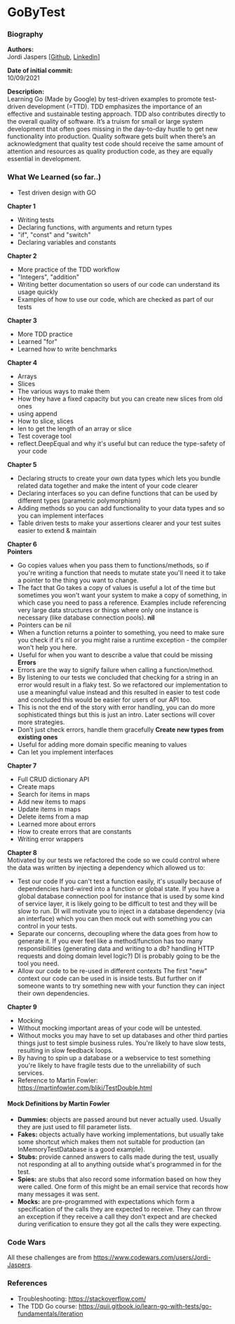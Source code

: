# GoByTest
### Biography  

**Authors:**  
Jordi Jaspers [[Github](https://github.com/Jordi-Jaspers "Github Page"), [Linkedin](https://www.linkedin.com/in/jordi-jaspers/ "Linkedin Page")]  
  
**Date of initial commit:**  
10/09/2021

**Description:**  
Learning Go (Made by Google) by test-driven examples to promote test-driven development (=TTD). TDD emphasizes the importance of an effective and sustainable testing approach. TDD also contributes directly to the overall quality of software. It’s a truism for small or large system development that often goes missing in the day-to-day hustle to get new functionality into production. Quality software gets built when there’s an acknowledgment that quality test code should receive the same amount of attention and resources as quality production code, as they are equally essential in development.
  
### What We Learned (so far..)
* Test driven design with GO
  
**Chapter 1**
  
* Writing tests
* Declaring functions, with arguments and return types
* "if", "const" and "switch"
* Declaring variables and constants
  
**Chapter 2**
* More practice of the TDD workflow
* "Integers", "addition"
* Writing better documentation so users of our code can understand its usage quickly
* Examples of how to use our code, which are checked as part of our tests
  
**Chapter 3**
* More TDD practice
* Learned "for"
* Learned how to write benchmarks
  
**Chapter 4**
* Arrays
* Slices
* The various ways to make them
* How they have a fixed capacity but you can create new slices from old ones
* using append
* How to slice, slices
* len to get the length of an array or slice
* Test coverage tool
* reflect.DeepEqual and why it's useful but can reduce the type-safety of your code
  
**Chapter 5**
* Declaring structs to create your own data types which lets you bundle related data together and make the intent of your code clearer
* Declaring interfaces so you can define functions that can be used by different types (parametric polymorphism)
* Adding methods so you can add functionality to your data types and so you can implement interfaces
* Table driven tests to make your assertions clearer and your test suites easier to extend & maintain
  
**Chapter 6**  
**Pointers**  
* Go copies values when you pass them to functions/methods, so if you're writing a function that needs to mutate state you'll need it to take a pointer to the thing you want to change.
* The fact that Go takes a copy of values is useful a lot of the time but sometimes you won't want your system to make a copy of something, in which case you need to pass a reference. Examples include referencing very large data structures or things where only one instance is necessary (like database connection pools).
**nil**
* Pointers can be nil
* When a function returns a pointer to something, you need to make sure you check if it's nil or you might raise a runtime exception - the compiler won't help you here.
* Useful for when you want to describe a value that could be missing
**Errors**
* Errors are the way to signify failure when calling a function/method.
* By listening to our tests we concluded that checking for a string in an error would result in a flaky test. So we refactored our implementation to use a meaningful value instead and this resulted in easier to test code and concluded this would be easier for users of our API too.
* This is not the end of the story with error handling, you can do more sophisticated things but this is just an intro. Later sections will cover more strategies.
* Don’t just check errors, handle them gracefully
**Create new types from existing ones**
* Useful for adding more domain specific meaning to values
* Can let you implement interfaces
  
**Chapter 7**  
* Full CRUD dictionary API
* Create maps
* Search for items in maps
* Add new items to maps
* Update items in maps
* Delete items from a map
* Learned more about errors
* How to create errors that are constants
* Writing error wrappers
  
**Chapter 8**  
Motivated by our tests we refactored the code so we could control where the data was written by injecting a dependency which allowed us to:
* Test our code If you can't test a function easily, it's usually because of dependencies hard-wired into a function or global state. If you have a global database connection pool for instance that is used by some kind of service layer, it is likely going to be difficult to test and they will be slow to run. DI will motivate you to inject in a database dependency (via an interface) which you can then mock out with something you can control in your tests.  
* Separate our concerns, decoupling where the data goes from how to generate it. If you ever feel like a method/function has too many responsibilities (generating data and writing to a db? handling HTTP requests and doing domain level logic?) DI is probably going to be the tool you need.  
* Allow our code to be re-used in different contexts The first "new" context our code can be used in is inside tests. But further on if someone wants to try something new with your function they can inject their own dependencies.  
  
**Chapter 9**  
* Mocking
* Without mocking important areas of your code will be untested.
* Without mocks you may have to set up databases and other third parties things just to test simple business rules. You're likely to have slow tests, resulting in slow feedback loops.
* By having to spin up a database or a webservice to test something you're likely to have fragile tests due to the unreliability of such services.
* Reference to Martin Fowler: <https://martinfowler.com/bliki/TestDouble.html>

#### Mock Definitions by Martin Fowler
* **Dummies:** objects are passed around but never actually used. Usually they are just used to fill parameter lists.
* **Fakes:** objects actually have working implementations, but usually take some shortcut which makes them not suitable for production (an InMemoryTestDatabase is a good example).
* **Stubs:** provide canned answers to calls made during the test, usually not responding at all to anything outside what's programmed in for the test.
* **Spies:** are stubs that also record some information based on how they were called. One form of this might be an email service that records how many messages it was sent.
* **Mocks:** are pre-programmed with expectations which form a specification of the calls they are expected to receive. They can throw an exception if they receive a call they don't expect and are checked during verification to ensure they got all the calls they were expecting.
  
### Code Wars
All these challenges are from <https://www.codewars.com/users/Jordi-Jaspers>.
### References
  
* Troubleshooting: <https://stackoverflow.com/>
* The TDD Go course: <https://quii.gitbook.io/learn-go-with-tests/go-fundamentals/iteration>
